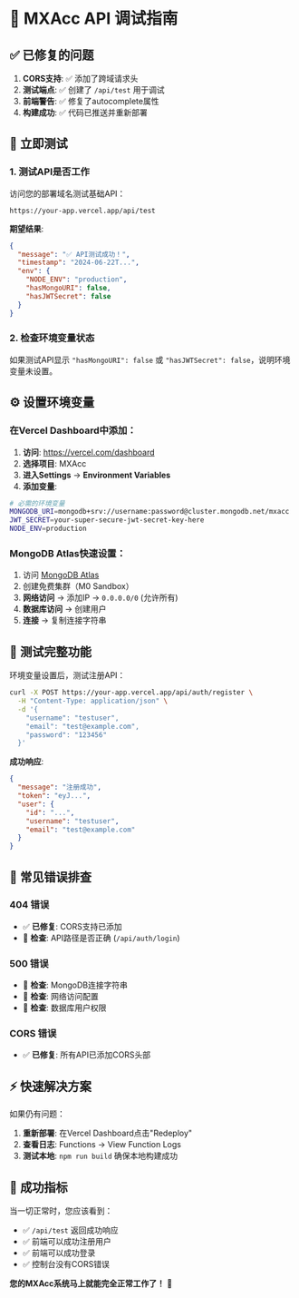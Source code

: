 # 🔧 MXAcc API 调试指南

## ✅ 已修复的问题

1. **CORS支持**: ✅ 添加了跨域请求头
2. **测试端点**: ✅ 创建了 `/api/test` 用于调试
3. **前端警告**: ✅ 修复了autocomplete属性
4. **构建成功**: ✅ 代码已推送并重新部署

## 🧪 立即测试

### 1. 测试API是否工作
访问您的部署域名测试基础API：
```
https://your-app.vercel.app/api/test
```

**期望结果**:
```json
{
  "message": "✅ API测试成功！",
  "timestamp": "2024-06-22T...",
  "env": {
    "NODE_ENV": "production",
    "hasMongoURI": false,
    "hasJWTSecret": false
  }
}
```

### 2. 检查环境变量状态

如果测试API显示 `"hasMongoURI": false` 或 `"hasJWTSecret": false`，说明环境变量未设置。

## ⚙️ 设置环境变量

### 在Vercel Dashboard中添加：

1. **访问**: https://vercel.com/dashboard
2. **选择项目**: MXAcc
3. **进入Settings** → **Environment Variables**
4. **添加变量**:

```bash
# 必需的环境变量
MONGODB_URI=mongodb+srv://username:password@cluster.mongodb.net/mxacc
JWT_SECRET=your-super-secure-jwt-secret-key-here
NODE_ENV=production
```

### MongoDB Atlas快速设置：

1. 访问 [MongoDB Atlas](https://cloud.mongodb.com/)
2. 创建免费集群（M0 Sandbox）
3. **网络访问** → 添加IP → `0.0.0.0/0` (允许所有)
4. **数据库访问** → 创建用户
5. **连接** → 复制连接字符串

## 🎯 测试完整功能

环境变量设置后，测试注册API：

```bash
curl -X POST https://your-app.vercel.app/api/auth/register \
  -H "Content-Type: application/json" \
  -d '{
    "username": "testuser",
    "email": "test@example.com", 
    "password": "123456"
  }'
```

**成功响应**:
```json
{
  "message": "注册成功",
  "token": "eyJ...",
  "user": {
    "id": "...",
    "username": "testuser",
    "email": "test@example.com"
  }
}
```

## 🚨 常见错误排查

### 404 错误
- ✅ **已修复**: CORS支持已添加
- 📍 **检查**: API路径是否正确 (`/api/auth/login`)

### 500 错误
- 📍 **检查**: MongoDB连接字符串
- 📍 **检查**: 网络访问配置
- 📍 **检查**: 数据库用户权限

### CORS 错误
- ✅ **已修复**: 所有API已添加CORS头部

## ⚡ 快速解决方案

如果仍有问题：

1. **重新部署**: 在Vercel Dashboard点击"Redeploy"
2. **查看日志**: Functions → View Function Logs
3. **测试本地**: `npm run build` 确保本地构建成功

## 🎉 成功指标

当一切正常时，您应该看到：

- ✅ `/api/test` 返回成功响应
- ✅ 前端可以成功注册用户
- ✅ 前端可以成功登录
- ✅ 控制台没有CORS错误

**您的MXAcc系统马上就能完全正常工作了！** 🚀 
